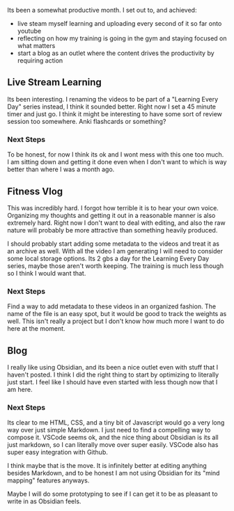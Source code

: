 Its been a somewhat productive month. I set out to, and achieved:
- live steam myself learning and uploading every second of it so far onto youtube
- reflecting on how my training is going in the gym and staying focused on what matters
- start a blog as an outlet where the content drives the productivity by requiring action

## Live Stream Learning
Its been interesting. I renaming the videos to be part of a "Learning Every Day" series instead, I think it sounded better. Right now I set a 45 minute timer and just go. I think it might be interesting to have some sort of review session too somewhere. Anki flashcards or something?
### Next Steps
To be honest, for now I think its ok and I wont mess with this one too much. I am sitting down and getting it done even when I don't want to which is way better than where I was a month ago.

## Fitness Vlog
This was incredibly hard. I forgot how terrible it is to hear your own voice. Organizing my thoughts and getting it out in a reasonable manner is also extremely hard. Right now I don't want to deal with editing, and also the raw nature will probably be more attractive than something heavily produced.

I should probably start adding some metadata to the videos and treat it as an archive as well. With all the video I am generating I will need to consider some local storage options. Its 2 gbs a day for the Learning Every Day series, maybe those aren't worth keeping. The training is much less though so I think I would want that.
### Next Steps
Find a way to add metadata to these videos in an organized fashion. The name of the file is an easy spot, but it would be good to track the weights as well. This isn't really a project but I don't know how much more I want to do here at the moment.

## Blog
I really like using Obsidian, and its been a nice outlet even with stuff that I haven't posted. I think I did the right thing to start by optimizing to literally just start. I feel like I should have even started with less though now that I am here.

### Next Steps
Its clear to me HTML, CSS, and a tiny bit of Javascript would go a very long way over just simple Markdown. I just need to find a compelling way to compose it. VSCode seems ok, and the nice thing about Obsidian is its all just markdown, so I can literally move over super easily. VSCode also has super easy integration with Github.

I think maybe that is the move. It is infinitely better at editing anything besides Markdown, and to be honest I am not using Obsidian for its "mind mapping" features anyways.

Maybe I will do some prototyping to see if I can get it to be as pleasant to write in as Obsidian feels.



